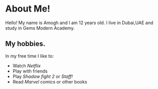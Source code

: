 # About Me!
Hello! My name is Amogh and I am 12 years old. I live in Dubai,UAE and study in Gems Modern Academy.
## My hobbies.
In my free time I like to:
- Watch _Netflix_
- Play with friends
- Play _Shadow fight 2_ or _Staff!_
- Read _Marvel_ comics or other books
